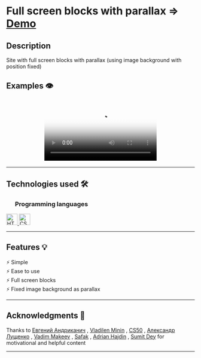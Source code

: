 # Full screen blocks with parallax ⇒ [Demo](https://fullscreen-blocks-for-parallax.netlify.app)

## Description

Site with full screen blocks with parallax (using image background with position fixed)

## Examples 👁️

<h2 align="center">
  <video controls style="max-width:80vw;max-height:80vh"
  poster='examples/screenshot.webp'  src='examples/video.webm'>
	</video>
</h2>

---

## Technologies used 🛠️

<h3 align="left"> &nbsp  &nbsp  &nbsp Programming languages</h3>

<a href="https://www.w3.org/html/" target="_blank"> <img src="https://img.shields.io/badge/HTML5-E34F26?style=for-the-badge&logo=html5&logoColor=white" alt="HTML5" height="30"/> </a>
<a href="https://www.w3schools.com/css/" target="_blank"> <img src="https://img.shields.io/badge/CSS3-1572B6?style=for-the-badge&logo=css3&logoColor=white" alt="CSS3" height="30"/> </a>

---

## Features 💡

⚡️ Simple\
⚡️ Ease to use\
⚡️ Full screen blocks\
⚡️ Fixed image background as parallax

---

## Acknowledgments 🎁

Thanks to
[Евгений Андриканич](https://fls.guru/) ,
[Vladilen Minin](https://www.youtube.com/c/VladilenMinin) ,
[CS50](https://cs50.harvard.edu/college/2021/fall/) ,
[Александр Лущенко](https://itgid.info/) ,
[Vadim Makeev](https://www.youtube.com/channel/UCaTfYudJUVA8cV_But8KZVQ) ,
[Safak](https://github.com/safak) ,
[Adrian Hajdin](https://www.completepathtojavascriptmastery.com/) ,
[Sumit Dey](https://www.youtube.com/c/BackbenchCoder)
for motivational and helpful content

---
